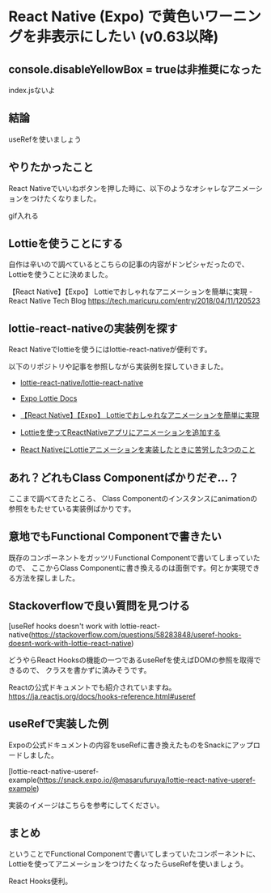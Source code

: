 # React Native (Expo) で黄色いワーニングを非表示にしたい (v0.63以降)

## console.disableYellowBox = trueは非推奨になった
index.jsないよ

## 結論

useRefを使いましょう

## やりたかったこと

React Nativeでいいねボタンを押した時に、以下のようなオシャレなアニメーションをつけたくなりました。

gif入れる

## Lottieを使うことにする

自作は辛いので調べているとこちらの記事の内容がドンピシャだったので、Lottieを使うことに決めました。

【React Native】【Expo】 Lottieでおしゃれなアニメーションを簡単に実現 - React Native Tech Blog https://tech.maricuru.com/entry/2018/04/11/120523

## lottie-react-nativeの実装例を探す

React Nativeでlottieを使うにはlottie-react-nativeが便利です。

以下のリポジトリや記事を参照しながら実装例を探していきました。

* [lottie-react-native/lottie-react-native](https://github.com/lottie-react-native/lottie-react-native)

* [Expo Lottie Docs](https://docs.expo.io/versions/latest/sdk/lottie)

* [【React Native】【Expo】 Lottieでおしゃれなアニメーションを簡単に実現 ](https://tech.maricuru.com/entry/2018/04/11/120523)

* [Lottieを使ってReactNativeアプリにアニメーションを追加する](https://qiita.com/tamago3keran/items/c286ec811510227e7b51)

* [React NativeにLottieアニメーションを実装したときに苦労した3つのこと](https://qiita.com/tamago3keran/items/3225eee8c7bf99413d2a)

## あれ？どれもClass Componentばかりだぞ...？

ここまで調べてきたところ、
Class Componentのインスタンスにanimationの参照をもたせている実装例ばかりです。

## 意地でもFunctional Componentで書きたい

既存のコンポーネントをガッツリFunctional Componentで書いてしまっていたので、
ここからClass Componentに書き換えるのは面倒です。何とか実現できる方法を探しました。

## Stackoverflowで良い質問を見つける

[useRef hooks doesn't work with lottie-react-native(https://stackoverflow.com/questions/58283848/useref-hooks-doesnt-work-with-lottie-react-native)

どうやらReact Hooksの機能の一つであるuseRefを使えばDOMの参照を取得できるので、
クラスを書かずに済みそうです。

Reactの公式ドキュメントでも紹介されていますね。
https://ja.reactjs.org/docs/hooks-reference.html#useref

## useRefで実装した例

Expoの公式ドキュメントの内容をuseRefに書き換えたものをSnackにアップロードしました。

[lottie-react-native-useref-example(https://snack.expo.io/@masarufuruya/lottie-react-native-useref-example)

実装のイメージはこちらを参考にしてください。

## まとめ

ということでFunctional Componentで書いてしまっていたコンポーネントに、
Lottieを使ってアニメーションをつけたくなったらuseRefを使いましょう。

React Hooks便利。
